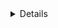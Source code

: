 ﻿<details>
<summary>Details</summary>

## Note

## Schema

![Sequence diagram](Diagrams/main.svg)

## Algorithm

</details>